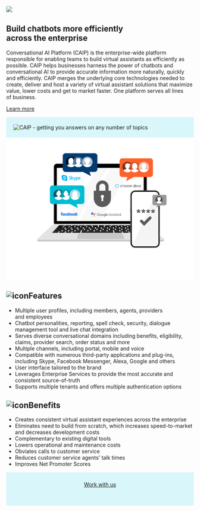 
<!-- This CSS is to make ONLY the home page full-width but still display the tab nav when smaller screen sizes. -->
<style>

@media screen and (max-width:30em) {
  .md-content {
    margin-right: 0;
    margin-left: 0;
    max-width:none;  
    
}
}


@media only screen and (min-width: 60em) {
  .md-sidebar--secondary {
  display: none;
  }
  .md-content {
    margin-right: 0;
    margin-left: 0;
    max-width:none;
    padding:0; 
           
  }
}  
@media only screen and (min-width: 76.1875em) {
  .md-sidebar--primary {
  display: none;
  }  
  .md-content {
    margin-right: 0;
    margin-left: 0;
    max-width:none;
    padding:0;
        
  }
}
@media screen and (min-width: 76.25em) {
.md-content {
    max-width: none;
    background:#fff;
    padding:none;
    
}
.md-sidebar--primary:not([hidden])~
.md-content>.md-content__inner {
    margin-left: 0;
}

.md-main__inner {
    display: flex;
    margin-top: 0;
}

element.style {
    top: 0px;
}

  }
.md-content__inner {
    margin: 0;
    padding-top: 0;
}

}
</style>

<!-- new custom styles home page only -->

<style>



.md-main__inner {
display: flex;
height: 100%;
max-width:none;
margin:0px;
padding:0rem;

}




@media screen and (min-width:60em) {
.md-sidebar--secondary {
display: none
}


@media screen and (min-width:76.25em) {
.md-sidebar--primary {
display: none
}



</style>


<!-- screen size styles -->

<style>

@media screen and (min-width:20em) and (max-width:60em){
  .md-content {
    background:;
   
}
}


</style>


<div style="visibility:hidden;width:0px;height:0px;overflow:hidden">
Welcome to the Conversational AI Platform.
</div>


<!-- section 1 -->
<section class="aix-container">
<div class="md-grid md-typeset">
<div class="aix-hero">
<div class="aix-hero__image">
<img src="img/chatbot2.jpg"">
</div>
<div class="aix-hero__content">
<h1>Build chatbots more efficiently across&nbsp;the&nbsp;enterprise</h1>
<p>Conversational AI Platform (CAIP) is the enterprise-wide platform responsible for enabling teams to build virtual assistants as efficiently as possible. CAIP helps businesses harness the power of chatbots and conversational AI to provide accurate information more naturally, quickly and efficiently. CAIP merges the underlying core technologies needed to create, deliver and host a variety of virtual assistant solutions that maximize value, lower costs and get to market faster. One platform serves all lines of&nbsp;business.</p>

<a href="#" title="Learn more" class="md-button">

Learn more
</a>

</div>
</div>
</div>
</section>


<!-- section 2 -->
<section class="aix-container" style="background:#d9f6fa;">
<div class="md-grid md-typeset">
<div class="aix-hero">
<img src="img/chatbot_infographic_01.png" alt="CAIP - getting you answers on any number of topics" style="max-width:70%; margin:1.2rem; min-width:450px;">
</div>
</div>
</section>


<!-- section 3 -->
<section class="aix-container">
<div class="top-hr">
<div class="feature-item" style="background:#fff;">
<div class="aix-hero">
<img src="img/laptop-chat.png" style="max-width:70%; margin:2rem 5rem 5rem 5rem; min-width:350px;">
</div>
</div>
<div class="feature-item">
<h2><img src="img/icon_gears.svg" alt="icon" class="feature-icon"/>Features</h2>
<ul>
<li>Multiple user profiles, including members, agents, providers and&nbsp;employees</li>
<li> Chatbot personalities, reporting, spell check, security, dialogue management tool and live chat&nbsp;integration</li>
<li>Serves diverse conversational domains including benefits, eligibility, claims, provider search, order status and&nbsp;more</li>
<li>Multiple channels, including portal, mobile and&nbsp;voice</li>
<li>Compatible with numerous third-party applications and plug-ins, including Skype, Facebook Messenger, Alexa, Google and&nbsp;others</li>
<li>User interface tailored to the&nbsp;brand</li>
<li>Leverages Enterprise Services to provide the most accurate and consistent&nbsp;source-of-truth</li>
<li>Supports multiple tenants and offers multiple authentication&nbsp;options</li>
</ul>
</div>
<div class="feature-item">
<h2><img src="img/icon_delivery.svg" alt="icon" class="feature-icon"/>Benefits</h2>
<ul>
<li>Creates consistent virtual assistant experiences across the&nbsp;enterprise</li>
<li>Eliminates need to build from scratch, which increases speed-to-market and decreases development&nbsp;costs</li>
<li>Complementary to existing digital&nbsp;tools</li>
<li>Lowers operational and maintenance&nbsp;costs</li>
<li>Obviates calls to customer&nbsp;service</li>
<li>Reduces customer service agents&rsquo; talk&nbsp;times</li>
<li>Improves Net Promoter&nbsp;Scores</li>
</ul>
</div>
</div>
</section>

<!-- section 4 button -->
<section class="aix-container" style="text-align:center; background:#d9f6fa; padding:1rem;">
<div style="margin:.5rem 0 2rem 0;">
<a href="/contact-us/contact-us/" title="Work with us" class="md-button">
Work with us
</a>
</div>
</section>









